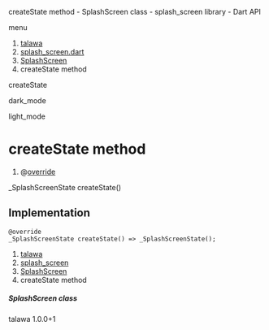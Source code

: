 




createState method - SplashScreen class - splash\_screen library - Dart API







menu

1. [talawa](../../index.html)
2. [splash\_screen.dart](../../file-___home_harshil_Desktop_open-source_palisadoes_talawa_lib_splash_screen/)
3. [SplashScreen](../../file-___home_harshil_Desktop_open-source_palisadoes_talawa_lib_splash_screen/SplashScreen-class.html)
4. createState method

createState


dark\_mode

light\_mode




# createState method


1. @[override](https://api.flutter.dev/flutter/dart-core/override-constant.html)

\_SplashScreenState
createState()

## Implementation

```
@override
_SplashScreenState createState() => _SplashScreenState();
```

 


1. [talawa](../../index.html)
2. [splash\_screen](../../file-___home_harshil_Desktop_open-source_palisadoes_talawa_lib_splash_screen/)
3. [SplashScreen](../../file-___home_harshil_Desktop_open-source_palisadoes_talawa_lib_splash_screen/SplashScreen-class.html)
4. createState method

##### SplashScreen class





talawa
1.0.0+1






